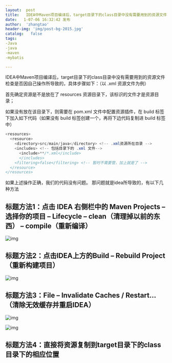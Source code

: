 ```yaml
---
layout:  post
title:   IDEA中Maven项目编译后，target目录下的class目录中没有需要用到的资源文件
date:   1-07-06 16:32:42 发布
author:  'zhangtao'
header-img: 'img/post-bg-2015.jpg'
catalog:   false
tags:
-Java
-java
-maven
-mybatis

---
```



IDEA中Maven项目编译后，target目录下的class目录中没有需要用到的资源文件 检查是否因自己操作所导致的，具体步骤如下：（以 .xml 资源文件为例）

首先确定资源是不是放在了 resources 资源目录下，该标识的文件才是资源目录；

如果没有放在该目录下，则需要在 pom.xml 文件中配置资源插件，在 build 标签下加入如下代码（如果没有 build 标签创建一个，再将下边代码复制进 build 标签中）

```java
<resources>
  <resource>
    <directory>src/main/java</directory> <!-- .xml资源所在目录 -->
    <includes> <!-- 包括目录下的 .xml 文件-->
      <include>**/*.xml</include>
      </includes>
    <filtering>false</filtering> <!-- 暂时不需要管，加上就是了 -->
  </resource>
</resources>
```

如果上述操作正确，我们的代码没有问题。 那问题就是idea所导致的，有以下几种方法

## 标题方法1：点击 IDEA 右侧栏中的 Maven Projects – 选择你的项目 – Lifecycle – clean（清理掉以前的东西） – compile（重新编译）


![img](https://img-blog.csdnimg.cn/20210706162817673.png?x-oss-process=image/watermark,type_ZmFuZ3poZW5naGVpdGk,shadow_10,text_aHR0cHM6Ly9ibG9nLmNzZG4ubmV0L3FxXzQ1Nzc0NjQ1,size_16,color_FFFFFF,t_70)

## 标题方法2：点击IDEA上方的Build – Rebuild Project（重新构建项目）


![img](https://img-blog.csdnimg.cn/20210706162838844.png?x-oss-process=image/watermark,type_ZmFuZ3poZW5naGVpdGk,shadow_10,text_aHR0cHM6Ly9ibG9nLmNzZG4ubmV0L3FxXzQ1Nzc0NjQ1,size_16,color_FFFFFF,t_70)

## 标题方法3：File – Invalidate Caches / Restart…（清除无效缓存并重启IDEA）


![img](https://img-blog.csdnimg.cn/20210706162858197.png?x-oss-process=image/watermark,type_ZmFuZ3poZW5naGVpdGk,shadow_10,text_aHR0cHM6Ly9ibG9nLmNzZG4ubmV0L3FxXzQ1Nzc0NjQ1,size_16,color_FFFFFF,t_70)


![img](https://img-blog.csdnimg.cn/20210706162920791.png)

## 标题方法4：直接将资源复制到target目录下的class目录下的相应位置

